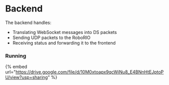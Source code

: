 # Backend

The backend handles:

* Translating WebSocket messages into DS packets
* Sending UDP packets to the RoboRIO
* Receiving status and forwarding it to the frontend

### Running

{% embed url="https://drive.google.com/file/d/10M0xtoapx9qcWiNu8_E4BNnHtEJptoPU/view?usp=sharing" %}
